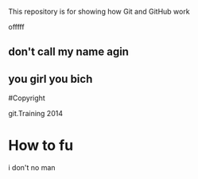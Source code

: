 
This repository is for showing how Git and GitHub work


offfff

## don't call my name agin

## you girl you bich

#Copyright 

git.Training 2014

# How to fu
i don't no man
